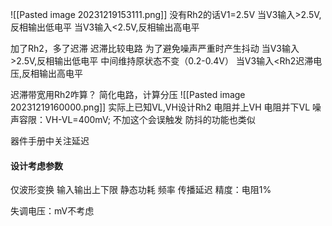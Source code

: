 ![[Pasted image 20231219153111.png]]
没有Rh2的话V1=2.5V
	当V3输入>2.5V,反相输出低电平
	当V3输入<2.5V,反相输出高电平

加了Rh2，多了迟滞
	迟滞比较电路
	为了避免噪声严重时产生抖动
		当V3输入>2.5V,反相输出低电平
		中间维持原状态不变（0.2-0.4V）
		当V3输入<Rh2迟滞电压,反相输出高电平

迟滞带宽用Rh2咋算？
	简化电路，计算分压
![[Pasted image 20231219160000.png]]
实际上已知VL,VH设计Rh2
	电阻并上VH
	电阻并下VL
噪声容限：VH-VL=400mV; 不加这个会误触发
防抖的功能也类似

器件手册中关注延迟

#### 设计考虑参数
仅波形变换
	输入输出上下限
	静态功耗
	频率
	传播延迟
	精度：电阻1%

失调电压：mV不考虑